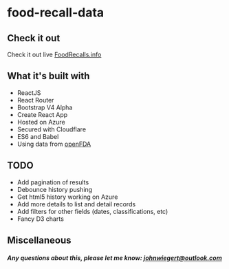 # food-recall-data

## Check it out

Check it out live [FoodRecalls.info](https://foodrecalls.info)

## What it's built with
- ReactJS
- React Router
- Bootstrap V4 Alpha
- Create React App
- Hosted on Azure
- Secured with Cloudflare
- ES6 and Babel
- Using data from [openFDA](https://open.fda.gov)

## TODO
- Add pagination of results
- Debounce history pushing
- Get html5 history working on Azure
- Add more details to list and detail records
- Add filters for other fields (dates, classifications, etc)
- Fancy D3 charts

## Miscellaneous

##### Any questions about this, please let me know: johnwiegert@outlook.com